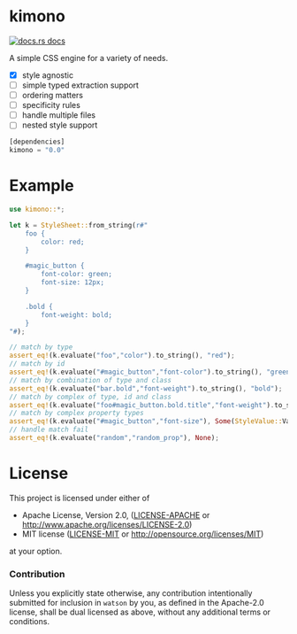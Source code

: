 # kimono

<a href="https://docs.rs/kimono"><img src="https://img.shields.io/badge/docs-latest-blue.svg?style=flat-square" alt="docs.rs docs" /></a>

A simple CSS engine for a variety of needs.

- [x] style agnostic 
- [ ] simple typed extraction support
- [ ] ordering matters
- [ ] specificity rules
- [ ] handle multiple files
- [ ] nested style support

```rust
[dependencies]
kimono = "0.0"
```
# Example

```rust
use kimono::*;

let k = StyleSheet::from_string(r#"
    foo {
        color: red;
    }

    #magic_button {
        font-color: green;
        font-size: 12px;
    }

    .bold {
        font-weight: bold;
    }
"#);

// match by type
assert_eq!(k.evaluate("foo","color").to_string(), "red");
// match by id
assert_eq!(k.evaluate("#magic_button","font-color").to_string(), "green");
// match by combination of type and class
assert_eq!(k.evaluate("bar.bold","font-weight").to_string(), "bold");
// match by complex of type, id and class
assert_eq!(k.evaluate("foo#magic_button.bold.title","font-weight").to_string(), "bold");
// match by complex property types
assert_eq!(k.evaluate("#magic_button","font-size"), Some(StyleValue::Value(12,"px")));
// handle match fail
assert_eq!(k.evaluate("random","random_prop"), None);
```

# License

This project is licensed under either of

 * Apache License, Version 2.0, ([LICENSE-APACHE](LICENSE-APACHE) or
   http://www.apache.org/licenses/LICENSE-2.0)
 * MIT license ([LICENSE-MIT](LICENSE-MIT) or
   http://opensource.org/licenses/MIT)

at your option.

### Contribution

Unless you explicitly state otherwise, any contribution intentionally submitted
for inclusion in `watson` by you, as defined in the Apache-2.0 license, shall be
dual licensed as above, without any additional terms or conditions.
